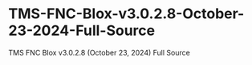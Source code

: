 # TMS-FNC-Blox-v3.0.2.8-October-23-2024-Full-Source
TMS FNC Blox v3.0.2.8 (October 23, 2024) Full Source
